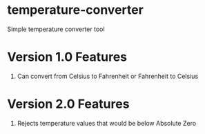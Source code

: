 # temperature-converter
Simple temperature converter tool

Version 1.0 Features
====================
1. Can convert from Celsius to Fahrenheit or Fahrenheit to Celsius

Version 2.0 Features
====================
1. Rejects temperature values that would be below Absolute Zero

